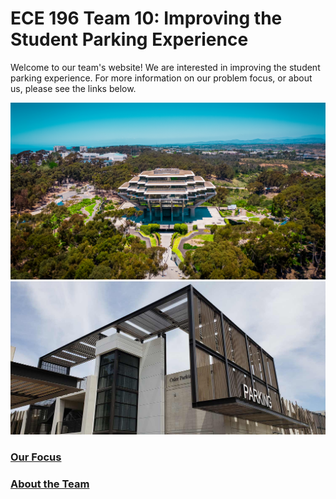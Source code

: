 # ECE 196 Team 10: Improving the Student Parking Experience

Welcome to our team's website! We are interested in improving the student parking experience. For more information on our problem focus, or about us, please see the links below.

![Geisel Library](source/geisel.jpg)
![South Parking Structure](source/south.jpg)


### [Our Focus](https://aap127.github.io/ECE196_team10/problem)


### [About the Team](https://aap127.github.io/ECE196_team10/team)
